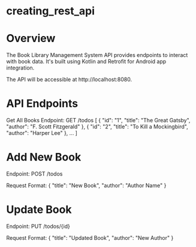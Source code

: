 # creating_rest_api

# Overview

The Book Library Management System API provides endpoints to interact with book data. It's built using Kotlin and Retrofit for Android app integration.

The API will be accessible at http://localhost:8080.

# API Endpoints
Get All Books
Endpoint: GET /todos
[
  {
    "id": "1",
    "title": "The Great Gatsby",
    "author": "F. Scott Fitzgerald"
  },
  {
    "id": "2",
    "title": "To Kill a Mockingbird",
    "author": "Harper Lee"
  },
  ...
]

# Add New Book
Endpoint: POST /todos

Request Format:
{
  "title": "New Book",
  "author": "Author Name"
}
# Update Book
Endpoint: PUT /todos/{id}

Request Format:
{
  "title": "Updated Book",
  "author": "New Author"
}


